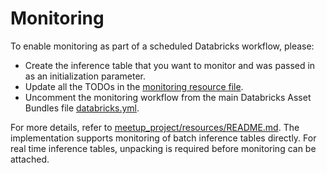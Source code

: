 # Monitoring

To enable monitoring as part of a scheduled Databricks workflow, please:
- Create the inference table that you want to monitor and was passed in as an initialization parameter.
- Update all the TODOs in the [monitoring resource file](../resources/monitoring-resource.yml).
- Uncomment the monitoring workflow from the main Databricks Asset Bundles file [databricks.yml](../databricks.yml).

For more details, refer to [meetup_project/resources/README.md](../resources/README.md). 
The implementation supports monitoring of batch inference tables directly.
For real time inference tables, unpacking is required before monitoring can be attached.
